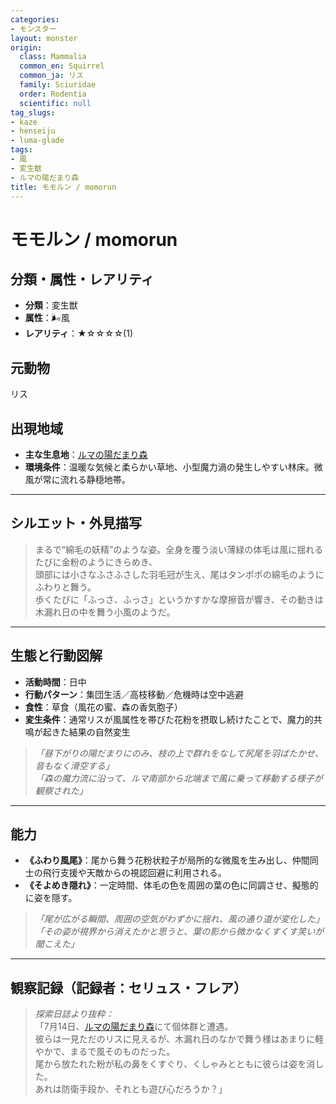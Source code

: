 ```yaml
---
categories:
- モンスター
layout: monster
origin:
  class: Mammalia
  common_en: Squirrel
  common_ja: リス
  family: Sciuridae
  order: Rodentia
  scientific: null
tag_slugs:
- kaze
- henseiju
- luma-glade
tags:
- 風
- 変生獣
- ルマの陽だまり森
title: モモルン / momorun
---
```


# モモルン / momorun

## 分類・属性・レアリティ

* **分類**：変生獣  
* **属性**：🌬風  
* **レアリティ**：★☆☆☆☆(1)

## 元動物

リス

## 出現地域

* **主な生息地**：[ルマの陽だまり森](../place/luma_glade.md)  
* **環境条件**：温暖な気候と柔らかい草地、小型魔力渦の発生しやすい林床。微風が常に流れる静穏地帯。

---

## シルエット・外見描写

> まるで“綿毛の妖精”のような姿。全身を覆う淡い薄緑の体毛は風に揺れるたびに金粉のようにきらめき、  
> 頭部には小さなふさふさした羽毛冠が生え、尾はタンポポの綿毛のようにふわりと舞う。  
> 歩くたびに「ふっさ、ふっさ」というかすかな摩擦音が響き、その動きは木漏れ日の中を舞う小風のようだ。

---

## 生態と行動図解

* **活動時間**：日中  
* **行動パターン**：集団生活／高枝移動／危機時は空中逃避  
* **食性**：草食（風花の蜜、森の香気胞子）  
* **変生条件**：通常リスが風属性を帯びた花粉を摂取し続けたことで、魔力的共鳴が起きた結果の自然変生

> *「昼下がりの陽だまりにのみ、枝の上で群れをなして尻尾を羽ばたかせ、音もなく滑空する」*  
> *「森の魔力流に沿って、ルマ南部から北端まで風に乗って移動する様子が観察された」*

---

## 能力

* **《ふわり風尾》**：尾から舞う花粉状粒子が局所的な微風を生み出し、仲間同士の飛行支援や天敵からの視認回避に利用される。  
* **《そよめき隠れ》**：一定時間、体毛の色を周囲の葉の色に同調させ、擬態的に姿を隠す。

> *「尾が広がる瞬間、周囲の空気がわずかに揺れ、風の通り道が変化した」*  
> *「その姿が視界から消えたかと思うと、葉の影から微かなくすくす笑いが聞こえた」*

---

## 観察記録（記録者：セリュス・フレア）

> *探索日誌より抜粋：*  
> 「7月14日、[ルマの陽だまり森](../place/luma_glade.md)にて個体群と遭遇。  
> 彼らは一見ただのリスに見えるが、木漏れ日のなかで舞う様はあまりに軽やかで、まるで風そのものだった。  
> 尾から放たれた粉が私の鼻をくすぐり、くしゃみとともに彼らは姿を消した。  
> あれは防衛手段か、それとも遊び心だろうか？」